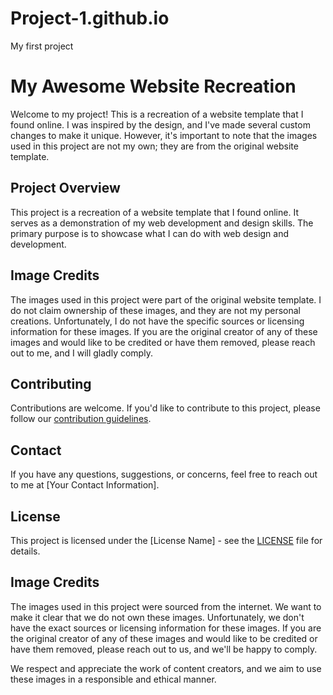 # Project-1.github.io
My first project

# My Awesome Website Recreation

Welcome to my project! This is a recreation of a website template that I found online. I was inspired by the design, and I've made several custom changes to make it unique. However, it's important to note that the images used in this project are not my own; they are from the original website template.

## Project Overview

This project is a recreation of a website template that I found online. It serves as a demonstration of my web development and design skills. The primary purpose is to showcase what I can do with web design and development.

## Image Credits

The images used in this project were part of the original website template. I do not claim ownership of these images, and they are not my personal creations. Unfortunately, I do not have the specific sources or licensing information for these images. If you are the original creator of any of these images and would like to be credited or have them removed, please reach out to me, and I will gladly comply.


## Contributing

Contributions are welcome. If you'd like to contribute to this project, please follow our [contribution guidelines](CONTRIBUTING.md).

## Contact

If you have any questions, suggestions, or concerns, feel free to reach out to me at [Your Contact Information].

## License

This project is licensed under the [License Name] - see the [LICENSE](LICENSE) file for details.

## Image Credits

The images used in this project were sourced from the internet. We want to make it clear that we do not own these images. Unfortunately, we don't have the exact sources or licensing information for these images. If you are the original creator of any of these images and would like to be credited or have them removed, please reach out to us, and we'll be happy to comply.


We respect and appreciate the work of content creators, and we aim to use these images in a responsible and ethical manner.


